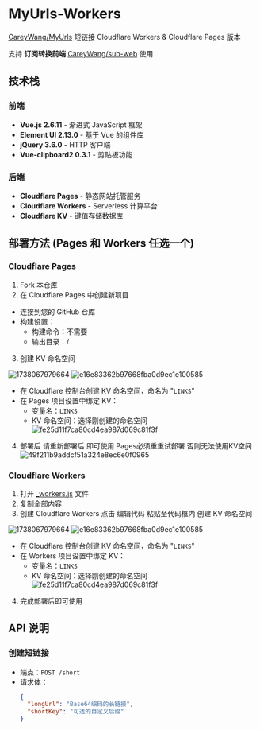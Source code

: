 # MyUrls-Workers

 [CareyWang/MyUrls](https://github.com/CareyWang/MyUrls) 短链接 Cloudflare Workers & Cloudflare Pages 版本

支持 **订阅转换前端** [CareyWang/sub-web](https://github.com/CareyWang/sub-web) 使用

## 技术栈

### 前端

- **Vue.js 2.6.11** - 渐进式 JavaScript 框架
- **Element UI 2.13.0** - 基于 Vue 的组件库
- **jQuery 3.6.0** - HTTP 客户端
- **Vue-clipboard2 0.3.1** - 剪贴板功能

### 后端

- **Cloudflare Pages** - 静态网站托管服务
- **Cloudflare Workers** - Serverless 计算平台
- **Cloudflare KV** - 键值存储数据库

## 部署方法 (Pages 和 Workers 任选一个)

 ### Cloudflare Pages
  
  1. Fork 本仓库
  2. 在 Cloudflare Pages 中创建新项目
  
  - 连接到您的 GitHub 仓库
  - 构建设置：
    - 构建命令：不需要
    - 输出目录：/
  
  3. 创建 KV 命名空间
  
  ![1738067979664](https://github.com/user-attachments/assets/ae96e948-0148-4bd6-bb19-4a0a53b6f229)
  ![e16e83362b97668fba0d9ec1e100585](https://github.com/user-attachments/assets/2f9ddec3-6ad0-4a11-a1b7-d2c5287ecfb6)

  - 在 Cloudflare 控制台创建 KV 命名空间，命名为 "`LINKS`"
  - 在 Pages 项目设置中绑定 KV：
    - 变量名：`LINKS`
    - KV 命名空间：选择刚创建的命名空间
  ![fe25d11f7ca80cd4ea987d069c81f3f](https://github.com/user-attachments/assets/b15b2b50-b8c5-4ce1-a789-184c022709a6)

  4. 部署后 请重新部署后 即可使用 Pages必须重重试部署 否则无法使用KV空间
 ![49f211b9addcf51a324e8ec6e0f0965](https://github.com/user-attachments/assets/63b64cfa-9d2d-4a64-a2f5-8f1403f6d0d6)

 ### Cloudflare Workers
  
  1. 打开 [_workers.js](https://github.com/kiko923/MyUrls-Workers/blob/main/_workers.js) 文件
  2. 复制全部内容
  3. 创建 Cloudflare Workers 点击 编辑代码 粘贴至代码框内 创建 KV 命名空间
  
  ![1738067979664](https://github.com/user-attachments/assets/f15ed931-5428-4e0c-97eb-0059f106f40f)
  ![e16e83362b97668fba0d9ec1e100585](https://github.com/user-attachments/assets/2f9ddec3-6ad0-4a11-a1b7-d2c5287ecfb6)
  - 在 Cloudflare 控制台创建 KV 命名空间，命名为 "`LINKS`"
  - 在 Workers 项目设置中绑定 KV：
    - 变量名：`LINKS`
    - KV 命名空间：选择刚创建的命名空间
  ![fe25d11f7ca80cd4ea987d069c81f3f](https://github.com/user-attachments/assets/b15b2b50-b8c5-4ce1-a789-184c022709a6)
  4. 完成部署后即可使用

## API 说明

### 创建短链接

- 端点：`POST /short`
- 请求体：
  ```json
  {
    "longUrl": "Base64编码的长链接",
    "shortKey": "可选的自定义后缀"
  }
  ```


